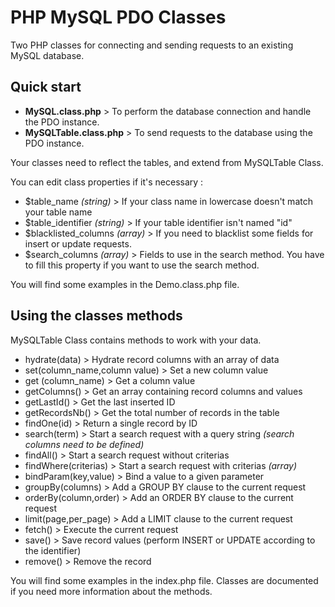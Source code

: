 # PHP MySQL PDO Classes
Two PHP classes for connecting and sending requests to an existing MySQL database.

## Quick start

 - **MySQL.class.php** > To perform the database connection and handle the PDO instance.
 - **MySQLTable.class.php** > To send requests to the database using the PDO instance.

Your classes need to reflect the tables, and extend from MySQLTable Class.

You can edit class properties if it's necessary :

 - $table_name *(string)* > If your class name in lowercase doesn't match your table name
 - $table_identifier *(string)* > If your table identifier isn't named "id"
 - $blacklisted_columns *(array)* > If you need to blacklist some fields for insert or update requests.
 - $search_columns *(array)* > Fields to use in the search method. You have to fill this property if you want to use the search method.

You will find some examples in the Demo.class.php file.

## Using the classes methods

MySQLTable Class contains methods to work with your data.

 - hydrate(data) > Hydrate record columns with an array of data
 - set(column_name,column value) > Set a new column value
 - get (column_name) > Get a column value
 - getColumns() > Get an array containing record columns and values
 - getLastId() > Get the last inserted ID
 - getRecordsNb() > Get the total number of records in the table
 - findOne(id) > Return a single record by ID
 - search(term) > Start a search request with a query string *(search columns need to be defined)*
 - findAll() > Start a search request without criterias
 - findWhere(criterias) > Start a search request with criterias *(array)*
 - bindParam(key,value) > Bind a value to a given parameter
 - groupBy(columns) > Add a GROUP BY clause to the current request
 - orderBy(column,order) > Add an ORDER BY clause to the current request
 - limit(page,per_page) > Add a LIMIT clause to the current request
 - fetch() > Execute the current request
 - save() > Save record values (perform INSERT or UPDATE according to the identifier)
 - remove() > Remove the record

You will find some examples in the index.php file.
Classes are documented if you need more information about the methods.